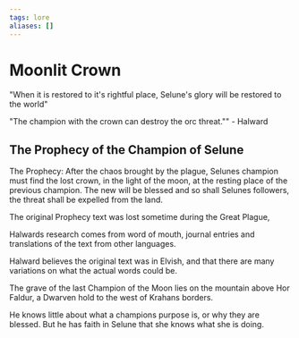 ```yaml
---
tags: lore
aliases: []
---
```

# Moonlit Crown

"When it is restored to it's rightful place, Selune's glory will be restored to the world"

"The champion with the crown can destroy the orc threat."" - Halward

## The Prophecy of the Champion of Selune
The Prophecy: After the chaos brought by the plague, Selunes champion must find the lost crown, in the light of the moon, at the resting place of the previous champion. The new will be blessed and so shall Selunes followers, the threat shall be expelled from the land.

The original Prophecy text was lost sometime during the Great Plague, 

Halwards research comes from word of mouth, journal entries and translations of the text from other languages.

Halward believes the original text was in Elvish, and that there are many variations on what the actual words could be.

The grave of the last Champion of the Moon lies on the mountain above Hor Faldur, a Dwarven hold to the west of Krahans borders.

He knows little about what a champions purpose is, or why they are blessed. But he has faith in Selune that she knows what she is doing.